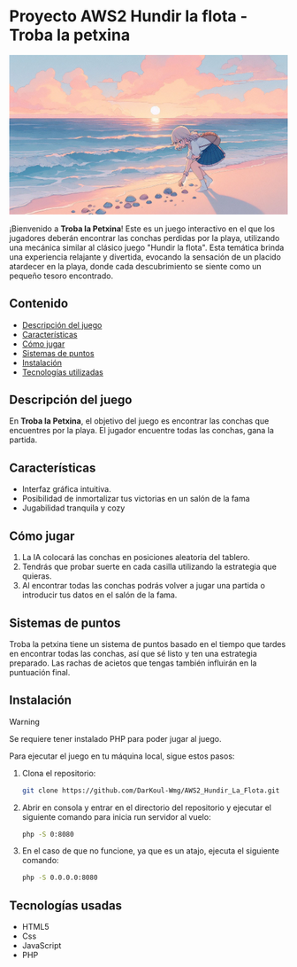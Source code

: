 
# Proyecto AWS2 Hundir la flota - Troba la petxina

![](https://github.com/DarKoul-Wmg/AWS2_Hundir_La_Flota/blob/dev/images/backgroundGame2.png)

¡Bienvenido a **Troba la Petxina**! Este es un juego interactivo en el que los jugadores deberán encontrar las conchas perdidas por la playa, utilizando una mecánica similar al clásico juego "Hundir la flota".
Esta temática brinda una experiencia relajante y divertida, evocando la sensación de un placido atardecer en la playa, donde cada descubrimiento se siente como un pequeño tesoro encontrado.


## Contenido

- [Descripción del juego](#descripción-del-juego)
- [Características](#características)
- [Cómo jugar](#cómo-jugar)
- [Sistemas de puntos](#sistema-de-puntos)
- [Instalación](#instalación)
- [Tecnologías utilizadas](#tecnologías-utilizadas)


## Descripción del juego

En **Troba la Petxina**, el objetivo del juego es encontrar las conchas que encuentres por la playa. El jugador encuentre todas las conchas, gana la partida.


## Características

- Interfaz gráfica intuitiva.
- Posibilidad de inmortalizar tus victorias en un salón de la fama
- Jugabilidad tranquila y cozy


## Cómo jugar

1. La IA colocará las conchas en posiciones aleatoria del tablero.
2. Tendrás que probar suerte en cada casilla utilizando la estrategia que quieras.
3. Al encontrar todas las conchas podrás volver a jugar una partida o introducir tus datos en el salón de la fama.


## Sistemas de puntos

Troba la petxina tiene un sistema de puntos basado en el tiempo que tardes en encontrar todas las conchas, así que sé listo y ten una estrategia preparado.
Las rachas de acietos que tengas también influirán en la puntuación final.


## Instalación
> [!WARNING]
> Se requiere tener instalado PHP para poder jugar al juego.

Para ejecutar el juego en tu máquina local, sigue estos pasos:

1. Clona el repositorio:
   ```bash
   git clone https://github.com/DarKoul-Wmg/AWS2_Hundir_La_Flota.git

2. Abrir en consola y entrar en el directorio del repositorio y ejecutar el siguiente comando para inicia run servidor al vuelo:
   ```bash
   php -S 0:8080

3. En el caso de que no funcione, ya que es un atajo, ejecuta el siguiente comando:
   ```bash
   php -S 0.0.0.0:8080

## Tecnologías usadas

- HTML5
- Css
- JavaScript
- PHP
